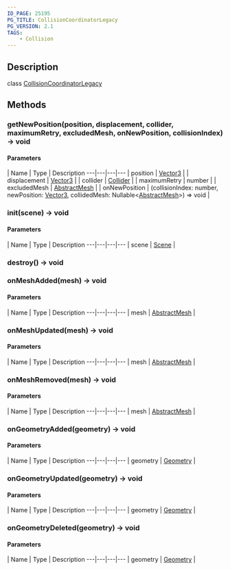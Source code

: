 ```yaml
---
ID_PAGE: 25195
PG_TITLE: CollisionCoordinatorLegacy
PG_VERSION: 2.1
TAGS:
    - Collision
---
```

## Description

class [CollisionCoordinatorLegacy](/classes/3.1/CollisionCoordinatorLegacy)



## Methods

### getNewPosition(position, displacement, collider, maximumRetry, excludedMesh, onNewPosition, collisionIndex) &rarr; void



#### Parameters
 | Name | Type | Description
---|---|---|---
 | position | [Vector3](/classes/3.1/Vector3) | 
 | displacement | [Vector3](/classes/3.1/Vector3) | 
 | collider | [Collider](/classes/3.1/Collider) | 
 | maximumRetry | number | 
 | excludedMesh | [AbstractMesh](/classes/3.1/AbstractMesh) | 
 | onNewPosition | (collisionIndex: number, newPosition: [Vector3](/classes/3.1/Vector3), collidedMesh: Nullable&lt;[AbstractMesh](/classes/3.1/AbstractMesh)&gt;) =&gt; void | 
### init(scene) &rarr; void



#### Parameters
 | Name | Type | Description
---|---|---|---
 | scene | [Scene](/classes/3.1/Scene) | 

### destroy() &rarr; void


### onMeshAdded(mesh) &rarr; void



#### Parameters
 | Name | Type | Description
---|---|---|---
 | mesh | [AbstractMesh](/classes/3.1/AbstractMesh) | 

### onMeshUpdated(mesh) &rarr; void



#### Parameters
 | Name | Type | Description
---|---|---|---
 | mesh | [AbstractMesh](/classes/3.1/AbstractMesh) | 

### onMeshRemoved(mesh) &rarr; void



#### Parameters
 | Name | Type | Description
---|---|---|---
 | mesh | [AbstractMesh](/classes/3.1/AbstractMesh) | 

### onGeometryAdded(geometry) &rarr; void



#### Parameters
 | Name | Type | Description
---|---|---|---
 | geometry | [Geometry](/classes/3.1/Geometry) | 

### onGeometryUpdated(geometry) &rarr; void



#### Parameters
 | Name | Type | Description
---|---|---|---
 | geometry | [Geometry](/classes/3.1/Geometry) | 

### onGeometryDeleted(geometry) &rarr; void



#### Parameters
 | Name | Type | Description
---|---|---|---
 | geometry | [Geometry](/classes/3.1/Geometry) | 

